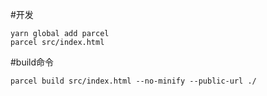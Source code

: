 #开发
	
```
yarn global add parcel
parcel src/index.html
```
	
#build命令
	
```
parcel build src/index.html --no-minify --public-url ./
```